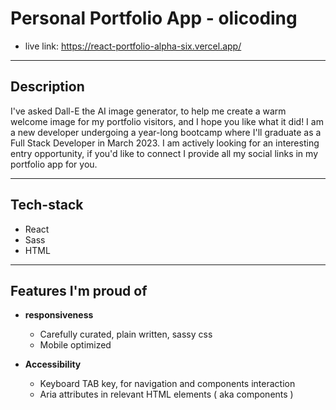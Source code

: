 # Personal Portfolio App - olicoding

- live link: https://react-portfolio-alpha-six.vercel.app/

---

## Description

I've asked Dall-E the AI image generator, to help me create a warm welcome image for my portfolio visitors, and I hope you like what it did!
I am a new developer undergoing a year-long bootcamp where I'll graduate as a Full Stack Developer in March 2023. I am actively looking for an interesting entry opportunity, if you'd like to connect I provide all my social links in my portfolio app for you.    

---

## Tech-stack

- React
- Sass
- HTML

---

## Features I'm proud of

- **responsiveness**
  - Carefully curated, plain written, sassy css
   - Mobile optimized
  
- **Accessibility**
  - Keyboard TAB key, for navigation and components interaction
  - Aria attributes in relevant HTML elements ( aka components )
